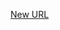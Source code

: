 



[New URL](../file-___home_harshil_Desktop_open-source_palisadoes_talawa_lib_models_chats_chat_message/)


